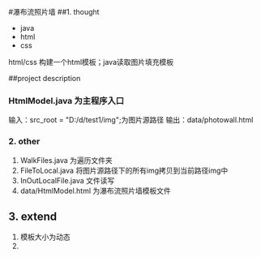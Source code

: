 #瀑布流照片墙
##1. thought
- java
- html
- css

html/css 构建一个html模板；java读取图片填充模板

##project description
### HtmlModel.java 为主程序入口
输入：src_root = "D:/d/test1/img";为图片源路径
输出：data/photowall.html

### 2. other

1. WalkFiles.java 为遍历文件夹
2. FileToLocal.java 将图片源路径下的所有img拷贝到当前路径img中
3. InOutLocalFile.java 文件读写
4. data/HtmlModel.html 为瀑布流照片墙模板文件

## 3. extend

1. 模板大小为动态
2. 